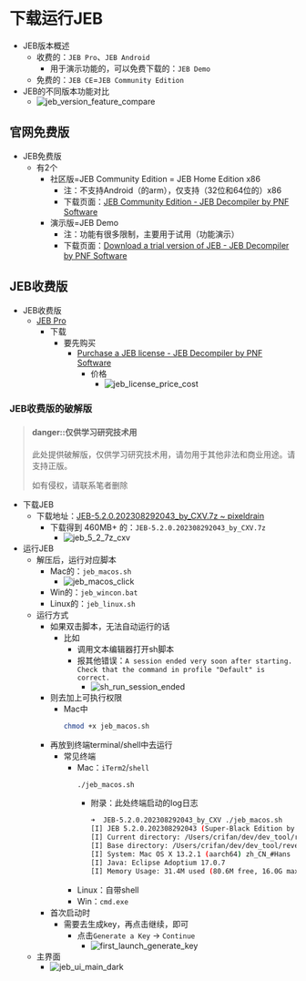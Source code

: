 # 下载运行JEB

* JEB版本概述
  * 收费的：`JEB Pro`、`JEB Android`
    * 用于演示功能的，可以免费下载的：`JEB Demo`
  * 免费的：`JEB CE`=`JEB Community Edition`
* JEB的不同版本功能对比
  * ![jeb_version_feature_compare](../assets/img/jeb_version_feature_compare.jpg)

## 官网免费版

* JEB免费版
  * 有2个
    * 社区版=JEB Community Edition = JEB Home Edition x86
      * 注：不支持Android（的arm），仅支持（32位和64位的）x86
      * 下载页面：[JEB Community Edition - JEB Decompiler by PNF Software](https://www.pnfsoftware.com/jeb/community-edition)
    * 演示版=JEB Demo
      * 注：功能有很多限制，主要用于试用（功能演示）
      * 下载页面：[Download a trial version of JEB - JEB Decompiler by PNF Software](https://www.pnfsoftware.com/jeb/demo)

## JEB收费版

* JEB收费版
  * [JEB Pro](https://www.pnfsoftware.com/jeb/)
    * 下载
      * 要先购买
        * [Purchase a JEB license - JEB Decompiler by PNF Software](https://www.pnfsoftware.com/jeb/buy)
          * 价格
            * ![jeb_license_price_cost](../assets/img/jeb_license_price_cost.png)

### JEB收费版的破解版

> #### danger::仅供学习研究技术用
> 此处提供破解版，仅供学习研究技术用，请勿用于其他非法和商业用途。请支持正版。
> 
> 如有侵权，请联系笔者删除

* 下载JEB
  * 下载地址：[JEB-5.2.0.202308292043_by_CXV.7z ~ pixeldrain](https://pixeldrain.com/u/iPz6HCP2)
    * 下载得到 460MB+ 的：`JEB-5.2.0.202308292043_by_CXV.7z`
      * ![jeb_5_2_7z_cxv](../assets/img/jeb_5_2_7z_cxv.png)
* 运行JEB
  * 解压后，运行对应脚本
    * Mac的：`jeb_macos.sh`
      * ![jeb_macos_click](../assets/img/jeb_macos_click.jpg)
    * Win的：`jeb_wincon.bat`
    * Linux的：`jeb_linux.sh`
  * 运行方式
    * 如果双击脚本，无法自动运行的话
      * 比如
        * 调用文本编辑器打开sh脚本
        * 报其他错误：`A session ended very soon after starting. Check that the command in profile "Default" is correct.`
          * ![sh_run_session_ended](../assets/img/sh_run_session_ended.png)
    * 则去加上可执行权限
      * Mac中
        ```bash
        chmod +x jeb_macos.sh
        ```
    * 再放到终端terminal/shell中去运行
      * 常见终端
        * Mac：`iTerm2`/`shell`
          ```bash
          ./jeb_macos.sh
          ```
            * 附录：此处终端启动的log日志
              ```bash
              ➜  JEB-5.2.0.202308292043_by_CXV ./jeb_macos.sh
              [I] JEB 5.2.0.202308292043 (Super-Black Edition by CXV) is starting...
              [I] Current directory: /Users/crifan/dev/dev_tool/reverse_security/android/JEB/JEB-5.2.0.202308292043_by_CXV
              [I] Base directory: /Users/crifan/dev/dev_tool/reverse_security/android/JEB/JEB-5.2.0.202308292043_by_CXV
              [I] System: Mac OS X 13.2.1 (aarch64) zh_CN_#Hans
              [I] Java: Eclipse Adoptium 17.0.7
              [I] Memory Usage: 31.4M used (80.6M free, 16.0G max)
              ```
        * Linux：自带shell
        * Win：`cmd.exe`
    * 首次启动时
      * 需要去生成key，再点击继续，即可
        * 点击`Generate a Key` -> `Continue`
          * ![first_launch_generate_key](../assets/img/first_launch_generate_key.png)
  * 主界面
    * ![jeb_ui_main_dark](../assets/img/jeb_ui_main_dark.jpg)
